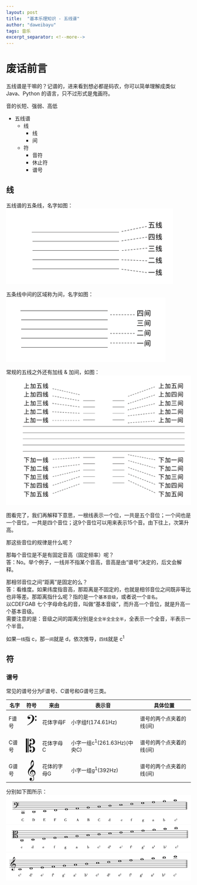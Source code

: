 ```yaml
---
layout: post
title:  "基本乐理知识 - 五线谱"
author: "daweibayu"
tags: 音乐
excerpt_separator: <!--more-->
---
```


<!--more-->


# 废话前言

五线谱是干嘛的？记谱的，进来看到想必都是码农，你可以简单理解成类似 Java、Python 的语言，只不过形式是鬼画符。

音的长短、强弱、高低

* 五线谱
  * 线
    * 线
    * 间
  * 符
    * 音符
    * 休止符
    * 谱号



## 线

五线谱的五条线，名字如图：
![Alt text](../assets/images/music/staff_line.png)

五条线中间的区域称为间，名字如图：
![Alt text](../assets/images/music/staff_space.png)

常规的五线之外还有加线 & 加间，如图：
![Alt text](../assets/images/music/staff_ledger_line.png)

图看完了，我们再解释下意思，一根线表示一个位，一共是五个音位；一个间也是一个音位，一共是四个音位；这9个音位可以用来表示15个音。由下往上，次第升高。

那这些音位的规律是什么呢？

那每个音位是不是有固定音高（固定频率）呢？  
答：No。举个例子，一线并不指某个音高，音高是由“谱号”决定的，后文会解释。  

那相邻音位之间“距离”是固定的么？  
答：看维度。如果纬度指音高，那距离是不固定的，也就是相邻音位之间既非等比也非等差。那距离指什么呢？指的是一个`基本音级`，或者说一个`音名`。  
以CDEFGAB 七个字母命名的音，叫做“基本音级”，而升高一个音位，就是升高一个基本音级。  
需要注意的是：音级之间的距离分别是`全全半全全全半`，全表示一个全音，半表示一个半音。

如果`一线`指 c，那`一间`就是 d，依次推导，`四线`就是 c<sup>1</sup> 

## 符

### 谱号

常见的谱号分为F谱号、C谱号和G谱号三类。

|名字|符号|来由|表示音|具体位置|
|---|---|---|---|---|
|F谱号|<font size=7>𝄢</font>|花体字母F|小字组f(174.61Hz)|谱号的两个点夹着的线(间)|
|C谱号|<font size=7>𝄡</font>|花体字母C|小字一组c<sup>1</sup>(261.63Hz)(中央C)|谱号的两个点夹着的线(间)|
|G谱号|<font size=7>𝄞</font>|花体的字母G|小字一组g<sup>1</sup>(392Hz)|谱号的两个点夹着的线(间)|

分别如下图所示：
![Alt text](../assets/images/music/vci8q6qkuy5cmnq7.png)
![Alt text](../assets/images/music/ngk1ptu6kkvjhk3a.png)
![Alt text](../assets/images/music/x9a6z19xb55ic04x.png)